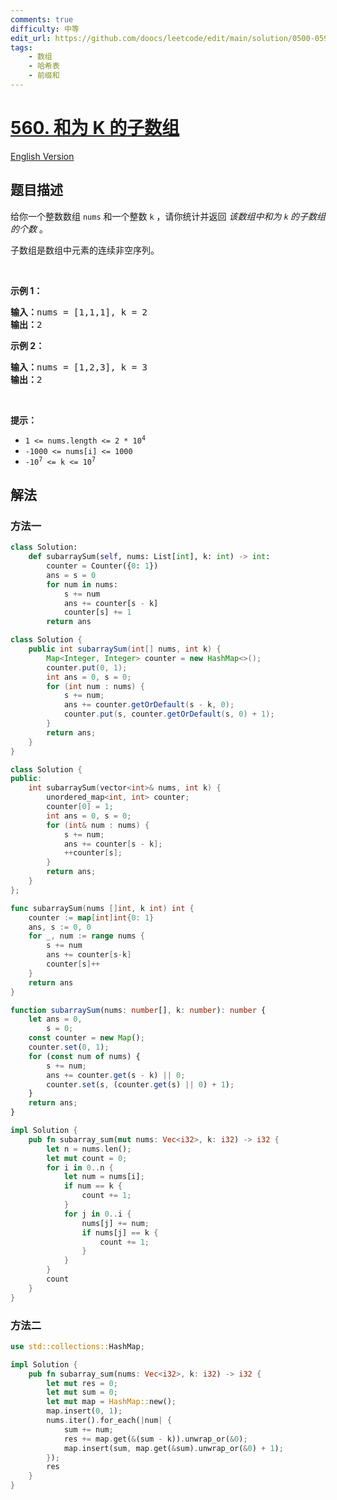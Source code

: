 ```yaml
---
comments: true
difficulty: 中等
edit_url: https://github.com/doocs/leetcode/edit/main/solution/0500-0599/0560.Subarray%20Sum%20Equals%20K/README.md
tags:
    - 数组
    - 哈希表
    - 前缀和
---
```


# [560. 和为 K 的子数组](https://leetcode.cn/problems/subarray-sum-equals-k)

[English Version](/solution/0500-0599/0560.Subarray%20Sum%20Equals%20K/README_EN.md)

## 题目描述

<!-- 这里写题目描述 -->

<p>给你一个整数数组 <code>nums</code> 和一个整数&nbsp;<code>k</code> ，请你统计并返回 <em>该数组中和为&nbsp;<code>k</code><strong>&nbsp;</strong>的子数组的个数&nbsp;</em>。</p>

<p>子数组是数组中元素的连续非空序列。</p>

<p>&nbsp;</p>

<p><strong>示例 1：</strong></p>

<pre>
<strong>输入：</strong>nums = [1,1,1], k = 2
<strong>输出：</strong>2
</pre>

<p><strong>示例 2：</strong></p>

<pre>
<strong>输入：</strong>nums = [1,2,3], k = 3
<strong>输出：</strong>2
</pre>

<p>&nbsp;</p>

<p><strong>提示：</strong></p>

<ul>
	<li><code>1 &lt;= nums.length &lt;= 2 * 10<sup>4</sup></code></li>
	<li><code>-1000 &lt;= nums[i] &lt;= 1000</code></li>
	<li><code>-10<sup>7</sup> &lt;= k &lt;= 10<sup>7</sup></code></li>
</ul>

## 解法

### 方法一

<!-- tabs:start -->

```python
class Solution:
    def subarraySum(self, nums: List[int], k: int) -> int:
        counter = Counter({0: 1})
        ans = s = 0
        for num in nums:
            s += num
            ans += counter[s - k]
            counter[s] += 1
        return ans
```

```java
class Solution {
    public int subarraySum(int[] nums, int k) {
        Map<Integer, Integer> counter = new HashMap<>();
        counter.put(0, 1);
        int ans = 0, s = 0;
        for (int num : nums) {
            s += num;
            ans += counter.getOrDefault(s - k, 0);
            counter.put(s, counter.getOrDefault(s, 0) + 1);
        }
        return ans;
    }
}
```

```cpp
class Solution {
public:
    int subarraySum(vector<int>& nums, int k) {
        unordered_map<int, int> counter;
        counter[0] = 1;
        int ans = 0, s = 0;
        for (int& num : nums) {
            s += num;
            ans += counter[s - k];
            ++counter[s];
        }
        return ans;
    }
};
```

```go
func subarraySum(nums []int, k int) int {
	counter := map[int]int{0: 1}
	ans, s := 0, 0
	for _, num := range nums {
		s += num
		ans += counter[s-k]
		counter[s]++
	}
	return ans
}
```

```ts
function subarraySum(nums: number[], k: number): number {
    let ans = 0,
        s = 0;
    const counter = new Map();
    counter.set(0, 1);
    for (const num of nums) {
        s += num;
        ans += counter.get(s - k) || 0;
        counter.set(s, (counter.get(s) || 0) + 1);
    }
    return ans;
}
```

```rust
impl Solution {
    pub fn subarray_sum(mut nums: Vec<i32>, k: i32) -> i32 {
        let n = nums.len();
        let mut count = 0;
        for i in 0..n {
            let num = nums[i];
            if num == k {
                count += 1;
            }
            for j in 0..i {
                nums[j] += num;
                if nums[j] == k {
                    count += 1;
                }
            }
        }
        count
    }
}
```

<!-- tabs:end -->

### 方法二

<!-- tabs:start -->

```rust
use std::collections::HashMap;

impl Solution {
    pub fn subarray_sum(nums: Vec<i32>, k: i32) -> i32 {
        let mut res = 0;
        let mut sum = 0;
        let mut map = HashMap::new();
        map.insert(0, 1);
        nums.iter().for_each(|num| {
            sum += num;
            res += map.get(&(sum - k)).unwrap_or(&0);
            map.insert(sum, map.get(&sum).unwrap_or(&0) + 1);
        });
        res
    }
}
```

<!-- tabs:end -->

<!-- end -->
